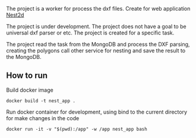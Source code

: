 The project is a worker for process the dxf files. Create for web application [Nest2d](https://nest2d.stelamashchuk.dev)

The project is under development. The project does not have a goal to be universal dxf parser or etc. The project is created for a specific task.

The project read the task from the MongoDB and process the DXF parsing, creating the polygons call other service for nesting and save the result to the MongoDB.

## How to run

Build docker image

```
docker build -t nest_app .
```

Run docker container for development, using bind to the current directory for make changes in the code

```
docker run -it -v "$(pwd):/app" -w /app nest_app bash
```
